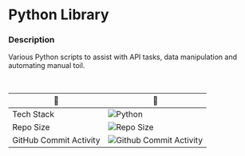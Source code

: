 # Python Library

### Description

Various Python scripts to assist with API tasks, data manipulation and automating manual toil.

<br />

|    🍂       |    🍁
| ----------- | ----------- |
| Tech Stack  | ![Python](https://img.shields.io/badge/python-3776AB.svg?style=for-the-badge&logo=python&logoColor=yellow)
| Repo Size   | ![Repo Size](https://img.shields.io/github/repo-size/lylio/python-library?style=for-the-badge) |
| GitHub Commit Activity | ![Github Commit Activity](https://img.shields.io/github/commit-activity/m/lylio/python-library?style=for-the-badge) | 



